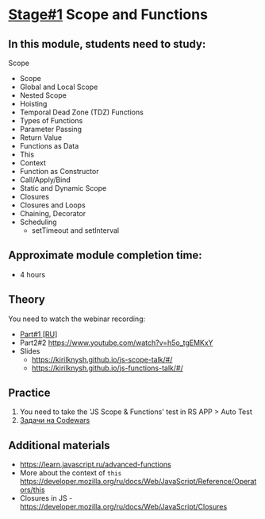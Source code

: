 # [Stage#1](../../) Scope and Functions
## In this module, students need to study:

Scope
- Scope
- Global and Local Scope
- Nested Scope
- Hoisting
- Temporal Dead Zone (TDZ)
Functions
- Types of Functions
- Parameter Passing
- Return Value
- Functions as Data
- This
- Context
- Function as Constructor
- Call/Apply/Bind
- Static and Dynamic Scope
- Closures
- Closures and Loops
- Chaining, Decorator
- Scheduling
    - setTimeout and setInterval

## Approximate module completion time:
- 4 hours

## Theory 
You need to watch the webinar recording:
- [Part#1 [RU]](https://www.youtube.com/watch?v=c_rHAYNBotQ)
- Part2#2 https://www.youtube.com/watch?v=h5o_tgEMKxY
- Slides
    - https://kirilknysh.github.io/js-scope-talk/#/
    - https://kirilknysh.github.io/js-functions-talk/#/

## Practice 
1. You need to take the 'JS Scope & Functions' test in RS APP > Auto Test
2. [Задачи на Codewars](https://github.com/rolling-scopes-school/tasks/blob/master/tasks/codewars/Codewars1-2022Q3.md)

## Additional materials
- https://learn.javascript.ru/advanced-functions
- More about the context of `this` https://developer.mozilla.org/ru/docs/Web/JavaScript/Reference/Operators/this
- Closures in JS - https://developer.mozilla.org/ru/docs/Web/JavaScript/Closures
